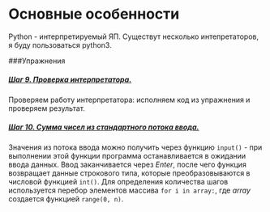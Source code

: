 # Основные особенности

Python - интерпретируемый ЯП. Существут несколько интепретаторов, я буду пользоваться python3. 

###Упражнения

##### [Шаг 9. Проверка интерпретатора.](step-9-check.py)
Проверяем работу интерпретатора: исполняем код из упражнения и проверяем результат.

##### [Шаг 10. Сумма чисел из стандартного потока ввода.](step-9-check.py) 
Значения из потока ввода можно получить через функцию `input()` - при выполнении этой функции программа останавливается в ожидании ввода данных. Ввод заканчивается через *Enter*, после чего функция возвращает данные строкового типа, которые преобразовываются в числовой функцией `int()`. Для определения количества шагов используется перебор элементов массива `for i in array:`, где *array* создается функцией `range(0, n)`. 
